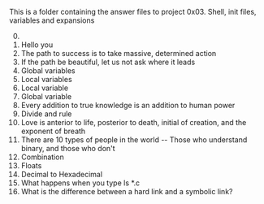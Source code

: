 This is a folder containing the answer files to project 0x03. Shell, init files, variables and expansions

0. <o>
1. Hello you 
2. The path to success is to take massive, determined action 
3. If the path be beautiful, let us not ask where it leads 
4. Global variables
5. Local variables
6. Local variable
7. Global variable
8. Every addition to true knowledge is an addition to human power
9. Divide and rule
10. Love is anterior to life, posterior to death, initial of creation, and the exponent of breath
11. There are 10 types of people in the world -- Those who understand binary, and those who don't
12. Combination 
13. Floats
14. Decimal to Hexadecimal
15. What happens when you type ls *.c
16. What is the difference between a hard link and a symbolic link?
